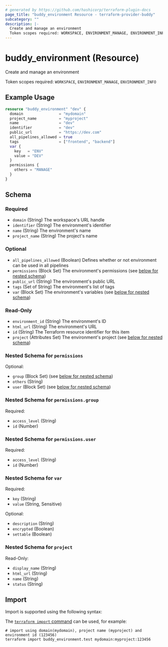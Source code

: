```yaml
---
# generated by https://github.com/hashicorp/terraform-plugin-docs
page_title: "buddy_environment Resource - terraform-provider-buddy"
subcategory: ""
description: |-
  Create and manage an environment
  Token scopes required: WORKSPACE, ENVIRONMENT_MANAGE, ENVIRONMENT_INFO
---
```


# buddy_environment (Resource)

Create and manage an environment

Token scopes required: `WORKSPACE`, `ENVIRONMENT_MANAGE`, `ENVIRONMENT_INFO`

## Example Usage

```terraform
resource "buddy_environment" "dev" {
  domain                = "mydomain"
  project_name          = "myproject"
  name                  = "dev"
  identifier            = "dev"
  public_url            = "https://dev.com"
  all_pipelines_allowed = true
  tags                  = ["frontend", "backend"]
  var {
    key   = "ENV"
    value = "DEV"
  }
  permissions {
    others = "MANAGE"
  }
}
```

<!-- schema generated by tfplugindocs -->
## Schema

### Required

- `domain` (String) The workspace's URL handle
- `identifier` (String) The environment's identifier
- `name` (String) The environment's name
- `project_name` (String) The project's name

### Optional

- `all_pipelines_allowed` (Boolean) Defines whether or not environment can be used in all pipelines
- `permissions` (Block Set) The environment's permissions (see [below for nested schema](#nestedblock--permissions))
- `public_url` (String) The environment's public URL
- `tags` (Set of String) The environment's list of tags
- `var` (Block Set) The environment's variables (see [below for nested schema](#nestedblock--var))

### Read-Only

- `environment_id` (String) The environment's ID
- `html_url` (String) The environment's URL
- `id` (String) The Terraform resource identifier for this item
- `project` (Attributes Set) The environment's project (see [below for nested schema](#nestedatt--project))

<a id="nestedblock--permissions"></a>
### Nested Schema for `permissions`

Optional:

- `group` (Block Set) (see [below for nested schema](#nestedblock--permissions--group))
- `others` (String)
- `user` (Block Set) (see [below for nested schema](#nestedblock--permissions--user))

<a id="nestedblock--permissions--group"></a>
### Nested Schema for `permissions.group`

Required:

- `access_level` (String)
- `id` (Number)


<a id="nestedblock--permissions--user"></a>
### Nested Schema for `permissions.user`

Required:

- `access_level` (String)
- `id` (Number)



<a id="nestedblock--var"></a>
### Nested Schema for `var`

Required:

- `key` (String)
- `value` (String, Sensitive)

Optional:

- `description` (String)
- `encrypted` (Boolean)
- `settable` (Boolean)


<a id="nestedatt--project"></a>
### Nested Schema for `project`

Read-Only:

- `display_name` (String)
- `html_url` (String)
- `name` (String)
- `status` (String)

## Import

Import is supported using the following syntax:

The [`terraform import` command](https://developer.hashicorp.com/terraform/cli/commands/import) can be used, for example:

```shell
# import using domain(mydomain), project name (myproject) and environment id (123456)
terraform import buddy_environment.test mydomain:myproject:123456
```
